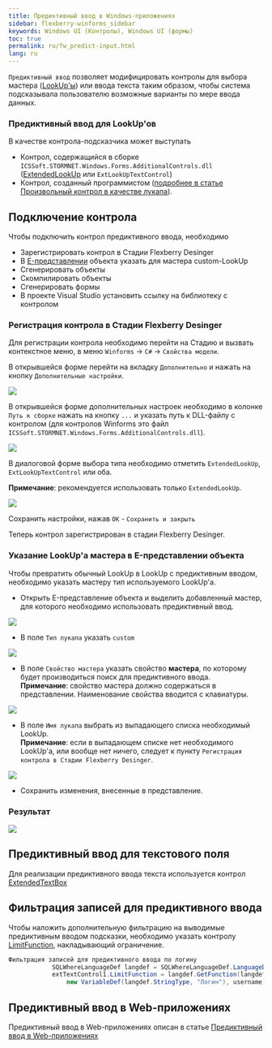 ```yaml
---
title: Предиктивный ввод в Windows-приложениях
sidebar: flexberry-winforms_sidebar
keywords: Windows UI (Контролы), Windows UI (формы)
toc: true
permalink: ru/fw_predict-input.html
lang: ru
---
```

`Предиктивный ввод` позволяет модифицировать контролы для выбора мастера ([LookUp'ы](fa_lookup-overview.html)) или ввода текста таким образом, чтобы система подсказывала пользователю возможные варианты по мере ввода данных.

### Предиктивный ввод для LookUp'ов

В качестве контрола-подсказчика может выступать 
* Контрол, содержащийся в сборке `ICSSoft.STORMNET.Windows.Forms.AdditionalControls.dll` ([ExtendedLookUp](fw_extended-lookup.html) или `ExtLookUpTextControl`)
* Контрол, созданный программистом ([подробнее в статье Произвольный контрол в качестве лукапа](fo_custom-lookup.html)).

## Подключение контрола

Чтобы подключить контрол предиктивного ввода, необходимо

* Зарегистрировать контрол в Стадии Flexberry Desinger
* В [E-представлении](fd_e-view.html) объекта указать для мастера custom-LookUp
* Сгенерировать объекты
* Скомпилировать объекты
* Сгенерировать формы
* В проекте Visual Studio установить ссылку на библиотеку с контролом

### Регистрация контрола в Стадии Flexberry Desinger

Для регистрации контрола необходимо перейти на Стадию и вызвать контекстное меню, в меню `Winforms` -> `C#` -> `Свойства модели`.

В открывшейся форме перейти на вкладку `Дополнительно` и нажать на кнопку `Дополнительные настройки`.

![](/images/pages/products/flexberry-winforms/controls/edit-stage.png)

В открывшейся форме дополнительных настроек необходимо в колонке `Путь к сборке` нажать на кнопку `...` и указать путь к DLL-файлу с контролом (для контролов Winforms это файл `ICSSoft.STORMNET.Windows.Forms.AdditionalControls.dll`).

![](/images/pages/products/flexberry-winforms/controls/path2dll.png)

В диалоговой форме выбора типа необходимо отметить `ExtendedLookUp`, `ExtLookUpTextControl` или оба.

 __Примечание__: рекомендуется использовать только `ExtendedLookUp`.

![](/images/pages/products/flexberry-winforms/controls/type-select.png)

Сохранить настройки, нажав `OK` - `Сохранить и закрыть`

Теперь контрол зарегистрирован в стадии Flexberry Desinger.

### Указание LookUp'a мастера в E-представлении объекта

Чтобы превратить обычный LookUp в LookUp с предиктивным вводом, необходимо указать мастеру тип используемого LookUp'a.

* Открыть E-представление объекта и выделить добавленный мастер, для которого необходимо использовать предиктивный ввод.

![](/images/pages/products/flexberry-winforms/controls/select-master.png)

* В поле `Тип лукапа` указать `custom`

![](/images/pages/products/flexberry-winforms/controls/select-type.png)

* В поле `Свойство мастера` указать свойство __мастера__, по которому будет производиться поиск для предиктивного ввода.<br>
__Примечание__: свойство мастера должно содержаться в представлении. Наименование свойства вводится с клавиатуры.

![](/images/pages/products/flexberry-winforms/controls/select-property.png)

* В поле `Имя лукапа` выбрать из выпадающего списка необходимый LookUp.<br>
__Примечание__: если в выпадающем списке нет необходимого LookUp'а, или вообще нет ничего, следует к пункту `Регистрация контрола в Стадии Flexberry Desinger`.

![](/images/pages/products/flexberry-winforms/controls/select-lookup.png)

* Сохранить изменения, внесенные в представление.

### Результат

![](/images/pages/products/flexberry-winforms/controls/predict-lookup.gif)

## Предиктивный ввод для текстового поля

Для реализации предиктивного ввода текста используется контрол [ExtendedTextBox](fw_extended-textbox.html)

## Фильтрация записей для предиктивного ввода

Чтобы наложить дополнительную фильтрацию на выводимые предиктивным вводом подсказки, необходимо указать контролу [LimitFunction](fo_function-list.html), накладывающий ограничение.

```csharp
Фильтрация записей для предиктивного ввода по логину
			SQLWhereLanguageDef langdef = SQLWhereLanguageDef.LanguageDef;
			extTextControl1.LimitFunction = langdef.GetFunction(langdef.funcEQ, 
				new VariableDef(langdef.StringType, "Логин"), username);
```

## Предиктивный ввод в Web-приложениях

Предиктивный ввод в Web-приложениях описан в статье [Предиктивный ввод в Web-приложениях](fa_predict-input-web.html)

